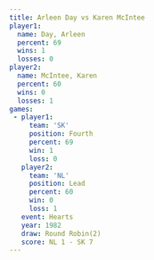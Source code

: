 ```yaml
---
title: Arleen Day vs Karen McIntee
player1:              
  name: Day, Arleen   
  percent: 69         
  wins: 1             
  losses: 0           
player2:              
  name: McIntee, Karen
  percent: 60         
  wins: 0             
  losses: 1           
games:
 - player1:          
     team: 'SK'      
     position: Fourth
     percent: 69     
     win: 1          
     loss: 0         
   player2:        
     team: 'NL'    
     position: Lead
     percent: 60   
     win: 0        
     loss: 1       
   event: Hearts       
   year: 1982          
   draw: Round Robin(2)
   score: NL 1 - SK 7  
---
```

